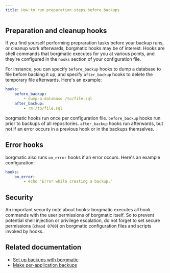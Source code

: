 ```yaml
---
title: How to run preparation steps before backups
---
```

## Preparation and cleanup hooks

If you find yourself performing prepraration tasks before your backup runs, or
cleanup work afterwards, borgmatic hooks may be of interest. Hooks are
shell commands that borgmatic executes for you at various points, and they're
configured in the `hooks` section of your configuration file.

For instance, you can specify `before_backup` hooks to dump a database to file
before backing it up, and specify `after_backup` hooks to delete the temporary
file afterwards. Here's an example:

```yaml
hooks:
    before_backup:
        - dump-a-database /to/file.sql
    after_backup:
        - rm /to/file.sql
```

borgmatic hooks run once per configuration file. `before_backup` hooks run
prior to backups of all repositories. `after_backup` hooks run afterwards, but
not if an error occurs in a previous hook or in the backups themselves.


## Error hooks

borgmatic also runs `on_error` hooks if an error occurs. Here's an example
configuration:

```yaml
hooks:
    on_error:
        - echo "Error while creating a backup."
```


## Security

An important security note about hooks: borgmatic executes all hook commands
with the user permissions of borgmatic itself. So to prevent potential shell
injection or privilege escalation, do not forget to set secure permissions
(`chmod 0700`) on borgmatic configuration files and scripts invoked by hooks.


## Related documentation

 * [Set up backups with borgmatic](../../docs/how-to/set-up-backups.md)
 * [Make per-application backups](../../docs/how-to/make-per-application-backups.md)
